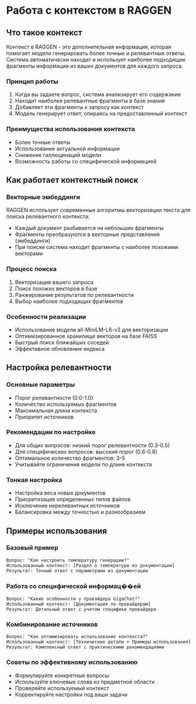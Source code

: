 # Работа с контекстом в RAGGEN

## Что такое контекст

Контекст в RAGGEN - это дополнительная информация, которая помогает модели генерировать более точные и релевантные ответы. Система автоматически находит и использует наиболее подходящие фрагменты информации из ваших документов для каждого запроса.

### Принцип работы
1. Когда вы задаете вопрос, система анализирует его содержание
2. Находит наиболее релевантные фрагменты в базе знаний
3. Добавляет эти фрагменты к запросу как контекст
4. Модель генерирует ответ, опираясь на предоставленный контекст

### Преимущества использования контекста
- Более точные ответы
- Использование актуальной информации
- Снижение галлюцинаций модели
- Возможность работы со специфической информацией

## Как работает контекстный поиск

### Векторные эмбеддинги
RAGGEN использует современные алгоритмы векторизации текста для поиска релевантного контекста:
- Каждый документ разбивается на небольшие фрагменты
- Фрагменты преобразуются в векторные представления (эмбеддинги)
- При поиске система находит фрагменты с наиболее похожими векторами

### Процесс поиска
1. Векторизация вашего запроса
2. Поиск похожих векторов в базе
3. Ранжирование результатов по релевантности
4. Выбор наиболее подходящих фрагментов

### Особенности реализации
- Использование модели all-MiniLM-L6-v2 для векторизации
- Оптимизированное хранилище векторов на базе FAISS
- Быстрый поиск ближайших соседей
- Эффективное обновление индекса

## Настройка релевантности

### Основные параметры
- Порог релевантности (0.0-1.0)
- Количество используемых фрагментов
- Максимальная длина контекста
- Приоритет источников

### Рекомендации по настройке
- Для общих вопросов: низкий порог релевантности (0.3-0.5)
- Для специфических вопросов: высокий порог (0.6-0.8)
- Оптимальное количество фрагментов: 3-5
- Учитывайте ограничения модели по длине контекста

### Тонкая настройка
- Настройка веса новых документов
- Приоритизация определенных типов файлов
- Исключение нерелевантных источников
- Балансировка между точностью и разнообразием

## Примеры использования

### Базовый пример
```
Вопрос: "Как настроить температуру генерации?"
Использованный контекст: [Раздел о температуре из документации]
Результат: Точный ответ с параметрами из документации
```

### Работа со специфической информац��ей
```
Вопрос: "Какие особенности у провайдера GigaChat?"
Использованный контекст: [Документация по провайдерам]
Результат: Детальный ответ с учетом специфики провайдера
```

### Комбинирование источников
```
Вопрос: "Как оптимизировать использование контекста?"
Использованный контекст: [Технические детали + Примеры использования]
Результат: Комплексный ответ с практическими рекомендациями
```

### Советы по эффективному использованию
- Формулируйте конкретные вопросы
- Используйте ключевые слова из предметной области
- Проверяйте используемый контекст
- Корректируйте настройки под ваши задачи
``` 